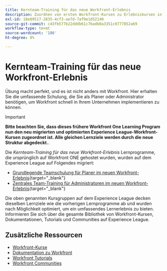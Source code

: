 ```yaml
---
title: Kernteam-Training für das neue Workfront-Erlebnis
description: Zuordnen von ersten Workfront-Kursen zu Erlebniskursen in Liga-Kursen
exl-id: 18e89517-2835-4cf3-ae7d-7af9e1d52140
source-git-commit: c43fb577b22dddb61c76adb0a3351c0777852a69
workflow-type: tm+mt
source-wordcount: '186'
ht-degree: 0%

---
```


# Kernteam-Training für das neue Workfront-Erlebnis

Übung macht perfekt, und es ist nicht anders mit Workfront. Hier erhalten Sie die umfassende Schulung, die Sie als Planer oder Administrator benötigen, um Workfront schnell in Ihrem Unternehmen implementieren zu können.

>[!IMPORTANT]
>
>**Bitte beachten Sie, dass dieses frühere Workfront One Learning Program nun den neu migrierten und optimierten Experience League-Workfront-Kursen zugeordnet ist.  Alle gleichen Lernziele werden durch die neue Struktur abgedeckt.**.

Die *Kernteam-Training für das neue Workfront-Erlebnis* Lernprogramme, die ursprünglich auf Workfront ONE gehostet wurden, wurden auf dem Experience League auf Folgendes migriert:

* [Grundlegende Teamschulung für Planer im neuen Workfront-Erlebnis](core-team-training-program-for-planners.md){target="_blank"}
* [Zentrales Team-Training für Administratoren im neuen Workfront-Erlebnis](core-team-training-program-for-administrators.md){target="_blank"}

Die oben genannten Kursgruppen auf dem Experience League decken dieselben Lernziele wie die vorherigen Lernprogramme ab und wurden nach Möglichkeit optimiert, um ein umfassendes Lernerlebnis zu bieten.  Informieren Sie sich über die gesamte Bibliothek von Workfront-Kursen, Dokumentationen, Tutorials und Communities auf Experience League.

## Zusätzliche Ressourcen

* [Workfront-Kurse](https://experienceleague.adobe.com/?lang=en&amp;Solution=Workfront#courses)
* [Dokumentation zu Workfront](https://experienceleague.adobe.com/docs/workfront.html)
* [Workfront Tutorials](https://experienceleague.adobe.com/docs/workfront-learn/tutorials-workfront/home.html)
* [Workfront Communities](https://experienceleaguecommunities.adobe.com/t5/workfront/ct-p/workfront)
